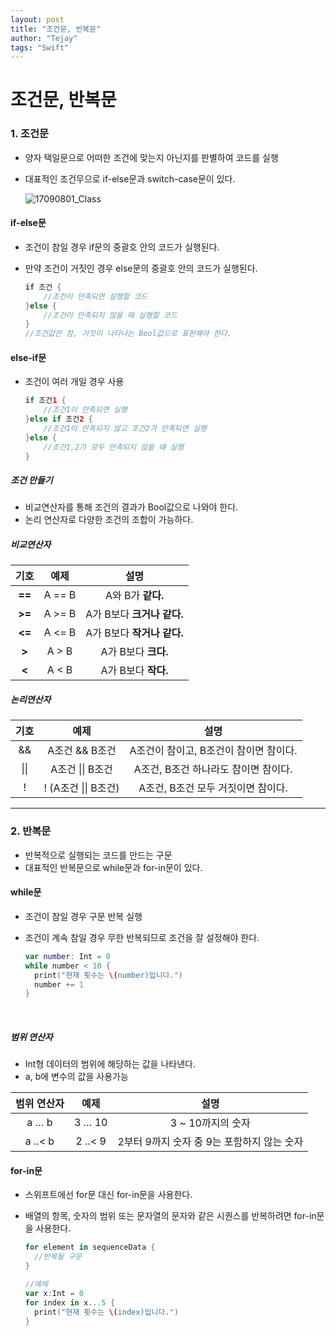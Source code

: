 ```yaml
---
layout: post
title: "조건문, 반복문"
author: "Tejay"
tags: "Swift"
---
```


# 조건문, 반복문

### 1. 조건문

- 양자 택일문으로 어떠한 조건에 맞는지 아닌지를 판별하여 코드를 실행


- 대표적인 조건무으로 if-else문과 switch-case문이 있다.

  ![17090801_Class](https://simajune.github.io/img/posting/17090801.png)

#### if-else문

- 조건이 참일 경우 if문의 중괄호 안의 코드가 실행된다.

- 만약 조건이 거짓인 경우 else문의 중괄호 안의 코드가 실행된다.

  ```swift
  if 조건 {
      //조건이 만족되면 실행할 코드
  }else {
      //조건이 만족되지 않을 때 실행할 코드
  }
  //조건값은 참, 거짓이 나타나는 Bool값으로 표현해야 한다.
  ```

#### else-if문

- 조건이 여러 개일 경우 사용

  ```swift
  if 조건1 {
      //조건1이 만족되면 실행
  }else if 조건2 {
      //조건1이 만족되지 않고 조건2가 만족되면 실행
  }else {
      //조건1,2가 모두 만족되지 않을 떄 실행
  }
  ```

##### 조건 만들기

- 비교연산자를 통해 조건의 결과가 Bool값으로 나와야 한다.
- 논리 연산자로 다양한 조건의 조합이 가능하다.



##### 비교연산자

|   기호   |   예제   |         설명         |
| :----: | :----: | :----------------: |
| **==** | A == B |   A와 B가 **같다.**    |
| **>=** | A >= B | A가 B보다 **크거나 같다.** |
| **<=** | A <= B | A가 B보다 **작거나 같다.** |
| **>**  | A > B  |   A가 B보다 **크다.**   |
| **<**  | A < B  |   A가 B보다 **작다.**   |



##### 논리연산자

|  기호  |        예제        |           설명            |
| :--: | :--------------: | :---------------------: |
|  &&  |    A조건 && B조건    | A조건이 참이고, B조건이 참이면 참이다. |
| \|\| |   A조건 \|\| B조건   | A조건, B조건 하나라도 참이면 참이다.  |
|  !   | ! (A조건 \|\| B조건) |  A조건, B조건 모두 거짓이면 참이다.  |



** *

### 2. 반복문

- 반복적으로 실행되는 코드를 만드는 구문
- 대표적인 반복문으로 while문과 for-in문이 있다.



#### while문

- 조건이 참일 경우 구문 반복 실행

- 조건이 계속 참일 경우 무한 반복되므로 조건을 잘 설정해야 한다.

  ```swift
  var number: Int = 0
  while number < 10 {
    print("현재 횟수는 \(number)입니다.")
    number += 1
  }
  ```

  ​

##### 범위 연산자

- Int형 데이터의 범위에 해당하는 값을 나타낸다.
- a, b에 변수의 값을 사용가능

| 범위 연산자  |   예제    |             설명             |
| :-----: | :-----: | :------------------------: |
|  a … b  | 3 … 10  |        3 ~ 10까지의 숫자        |
| a ..< b | 2 ..< 9 | 2부터 9까지 숫자 중 9는 포함하지 않는 숫자 |



#### for-in문

- 스위프트에선 for문 대신 for-in문을 사용한다.

- 배열의 항목, 숫자의 범위 또는 문자열의 문자와 같은 시퀀스를 반복하려면 for-in문을 사용한다.

  ```swift
  for element in sequenceData {
    //반복될 구문
  }

  //예제
  var x:Int = 0
  for index in x...5 {
  	print("현재 횟수는 \(index)입니다.")
  }
  ```
